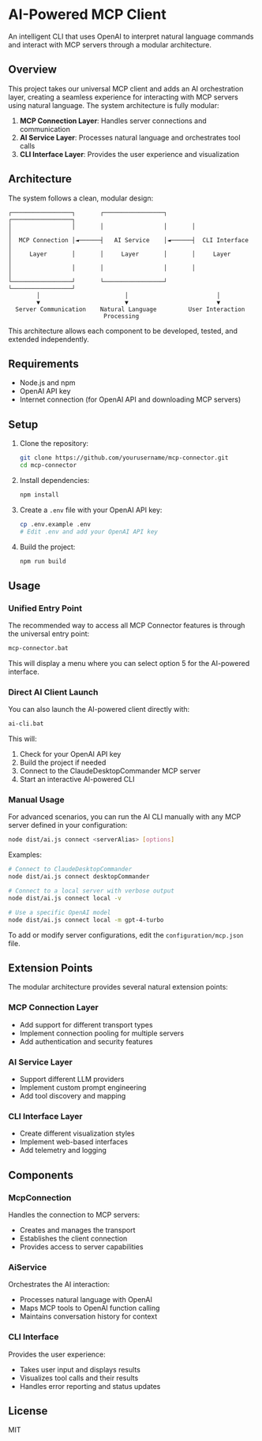 # AI-Powered MCP Client

An intelligent CLI that uses OpenAI to interpret natural language commands and interact with MCP servers through a modular architecture.

## Overview

This project takes our universal MCP client and adds an AI orchestration layer, creating a seamless experience for interacting with MCP servers using natural language. The system architecture is fully modular:

1. **MCP Connection Layer**: Handles server connections and communication
2. **AI Service Layer**: Processes natural language and orchestrates tool calls
3. **CLI Interface Layer**: Provides the user experience and visualization

## Architecture

The system follows a clean, modular design:

```
┌─────────────────┐       ┌─────────────────┐       ┌─────────────────┐
│                 │       │                 │       │                 │
│  MCP Connection │◄──────┤   AI Service    │◄──────┤  CLI Interface  │
│     Layer       │       │     Layer       │       │     Layer       │
│                 │       │                 │       │                 │
└─────────────────┘       └─────────────────┘       └─────────────────┘
        │                        │                         │
        ▼                        ▼                         ▼
  Server Communication    Natural Language         User Interaction
                           Processing
```

This architecture allows each component to be developed, tested, and extended independently.

## Requirements

- Node.js and npm
- OpenAI API key
- Internet connection (for OpenAI API and downloading MCP servers)

## Setup

1. Clone the repository:

    ```bash
    git clone https://github.com/yourusername/mcp-connector.git
    cd mcp-connector
    ```

2. Install dependencies:

    ```bash
    npm install
    ```

3. Create a `.env` file with your OpenAI API key:

    ```bash
    cp .env.example .env
    # Edit .env and add your OpenAI API key
    ```

4. Build the project:
    ```bash
    npm run build
    ```

## Usage

### Unified Entry Point

The recommended way to access all MCP Connector features is through the universal entry point:

```bash
mcp-connector.bat
```

This will display a menu where you can select option 5 for the AI-powered interface.

### Direct AI Client Launch

You can also launch the AI-powered client directly with:

```bash
ai-cli.bat
```

This will:

1. Check for your OpenAI API key
2. Build the project if needed
3. Connect to the ClaudeDesktopCommander MCP server
4. Start an interactive AI-powered CLI

### Manual Usage

For advanced scenarios, you can run the AI CLI manually with any MCP server defined in your configuration:

```bash
node dist/ai.js connect <serverAlias> [options]
```

Examples:

```bash
# Connect to ClaudeDesktopCommander
node dist/ai.js connect desktopCommander

# Connect to a local server with verbose output
node dist/ai.js connect local -v

# Use a specific OpenAI model
node dist/ai.js connect local -m gpt-4-turbo
```

To add or modify server configurations, edit the `configuration/mcp.json` file.

## Extension Points

The modular architecture provides several natural extension points:

### MCP Connection Layer

- Add support for different transport types
- Implement connection pooling for multiple servers
- Add authentication and security features

### AI Service Layer

- Support different LLM providers
- Implement custom prompt engineering
- Add tool discovery and mapping

### CLI Interface Layer

- Create different visualization styles
- Implement web-based interfaces
- Add telemetry and logging

## Components

### McpConnection

Handles the connection to MCP servers:

- Creates and manages the transport
- Establishes the client connection
- Provides access to server capabilities

### AiService

Orchestrates the AI interaction:

- Processes natural language with OpenAI
- Maps MCP tools to OpenAI function calling
- Maintains conversation history for context

### CLI Interface

Provides the user experience:

- Takes user input and displays results
- Visualizes tool calls and their results
- Handles error reporting and status updates

## License

MIT
